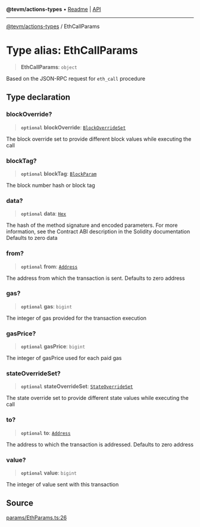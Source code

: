 **@tevm/actions-types** • [Readme](../README.md) \| [API](../globals.md)

***

[@tevm/actions-types](../README.md) / EthCallParams

# Type alias: EthCallParams

> **EthCallParams**: `object`

Based on the JSON-RPC request for `eth_call` procedure

## Type declaration

### blockOverride?

> **`optional`** **blockOverride**: [`BlockOverrideSet`](BlockOverrideSet.md)

The block override set to provide different block values while executing the call

### blockTag?

> **`optional`** **blockTag**: [`BlockParam`](BlockParam.md)

The block number hash or block tag

### data?

> **`optional`** **data**: [`Hex`](Hex.md)

The hash of the method signature and encoded parameters. For more information, see the Contract ABI description in the Solidity documentation
Defaults to zero data

### from?

> **`optional`** **from**: [`Address`](Address.md)

The address from which the transaction is sent. Defaults to zero address

### gas?

> **`optional`** **gas**: `bigint`

The integer of gas provided for the transaction execution

### gasPrice?

> **`optional`** **gasPrice**: `bigint`

The integer of gasPrice used for each paid gas

### stateOverrideSet?

> **`optional`** **stateOverrideSet**: [`StateOverrideSet`](StateOverrideSet.md)

The state override set to provide different state values while executing the call

### to?

> **`optional`** **to**: [`Address`](Address.md)

The address to which the transaction is addressed. Defaults to zero address

### value?

> **`optional`** **value**: `bigint`

The integer of value sent with this transaction

## Source

[params/EthParams.ts:26](https://github.com/evmts/tevm-monorepo/blob/main/packages/actions-types/src/params/EthParams.ts#L26)
